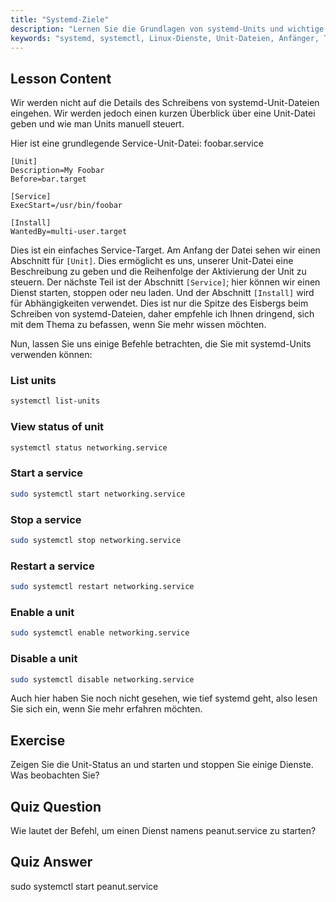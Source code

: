 ```yaml
---
title: "Systemd-Ziele"
description: "Lernen Sie die Grundlagen von systemd-Units und wichtige systemctl-Befehle. Verstehen Sie, wie Sie Dienste verwalten, Status anzeigen und Units in Linux aktivieren. Beginnen Sie Ihre Reise!"
keywords: "systemd, systemctl, Linux-Dienste, Unit-Dateien, Anfänger, Tutorial, Anleitung, Linux-Befehle"
---
```


## Lesson Content

Wir werden nicht auf die Details des Schreibens von systemd-Unit-Dateien eingehen. Wir werden jedoch einen kurzen Überblick über eine Unit-Datei geben und wie man Units manuell steuert.

Hier ist eine grundlegende Service-Unit-Datei: foobar.service

```
[Unit]
Description=My Foobar
Before=bar.target

[Service]
ExecStart=/usr/bin/foobar

[Install]
WantedBy=multi-user.target
```

Dies ist ein einfaches Service-Target. Am Anfang der Datei sehen wir einen Abschnitt für `[Unit]`. Dies ermöglicht es uns, unserer Unit-Datei eine Beschreibung zu geben und die Reihenfolge der Aktivierung der Unit zu steuern. Der nächste Teil ist der Abschnitt `[Service]`; hier können wir einen Dienst starten, stoppen oder neu laden. Und der Abschnitt `[Install]` wird für Abhängigkeiten verwendet. Dies ist nur die Spitze des Eisbergs beim Schreiben von systemd-Dateien, daher empfehle ich Ihnen dringend, sich mit dem Thema zu befassen, wenn Sie mehr wissen möchten.

Nun, lassen Sie uns einige Befehle betrachten, die Sie mit systemd-Units verwenden können:

### List units

```bash
systemctl list-units
```

### View status of unit

```bash
systemctl status networking.service
```

### Start a service

```bash
sudo systemctl start networking.service
```

### Stop a service

```bash
sudo systemctl stop networking.service
```

### Restart a service

```bash
sudo systemctl restart networking.service
```

### Enable a unit

```bash
sudo systemctl enable networking.service
```

### Disable a unit

```bash
sudo systemctl disable networking.service
```

Auch hier haben Sie noch nicht gesehen, wie tief systemd geht, also lesen Sie sich ein, wenn Sie mehr erfahren möchten.

## Exercise

Zeigen Sie die Unit-Status an und starten und stoppen Sie einige Dienste. Was beobachten Sie?

## Quiz Question

Wie lautet der Befehl, um einen Dienst namens peanut.service zu starten?

## Quiz Answer

sudo systemctl start peanut.service
